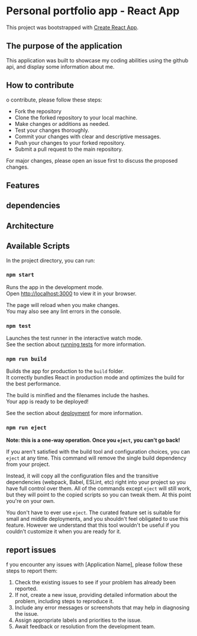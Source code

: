 # Personal portfolio app - React App

This project was bootstrapped with [Create React App](https://github.com/facebook/create-react-app).
## The purpose of the application
This application was built to showcase my coding abilities using the github api, and display some information about me.
## How to contribute
o contribute, please follow these steps:

   - Fork the repository
   - Clone the forked repository to your local machine.
   - Make changes or additions as needed.
   - Test your changes thoroughly.
   - Commit your changes with clear and descriptive messages.
   - Push your changes to your forked repository.
   - Submit a pull request to the main repository.

For major changes, please open an issue first to discuss the proposed changes.
## Features
## dependencies
## Architecture 


## Available Scripts

In the project directory, you can run:

### `npm start`

Runs the app in the development mode.\
Open [http://localhost:3000](http://localhost:3000) to view it in your browser.

The page will reload when you make changes.\
You may also see any lint errors in the console.

### `npm test`

Launches the test runner in the interactive watch mode.\
See the section about [running tests](https://facebook.github.io/create-react-app/docs/running-tests) for more information.

### `npm run build`

Builds the app for production to the `build` folder.\
It correctly bundles React in production mode and optimizes the build for the best performance.

The build is minified and the filenames include the hashes.\
Your app is ready to be deployed!

See the section about [deployment](https://facebook.github.io/create-react-app/docs/deployment) for more information.

### `npm run eject`

**Note: this is a one-way operation. Once you `eject`, you can't go back!**

If you aren't satisfied with the build tool and configuration choices, you can `eject` at any time. This command will remove the single build dependency from your project.

Instead, it will copy all the configuration files and the transitive dependencies (webpack, Babel, ESLint, etc) right into your project so you have full control over them. All of the commands except `eject` will still work, but they will point to the copied scripts so you can tweak them. At this point you're on your own.

You don't have to ever use `eject`. The curated feature set is suitable for small and middle deployments, and you shouldn't feel obligated to use this feature. However we understand that this tool wouldn't be useful if you couldn't customize it when you are ready for it.
## report issues
f you encounter any issues with [Application Name], please follow these steps to report them:

  1.  Check the existing issues to see if your problem has already been reported.
   2. If not, create a new issue, providing detailed information about the problem, including steps to reproduce it.
   3. Include any error messages or screenshots that may help in diagnosing the issue.
   4. Assign appropriate labels and priorities to the issue.
   5. Await feedback or resolution from the development team.